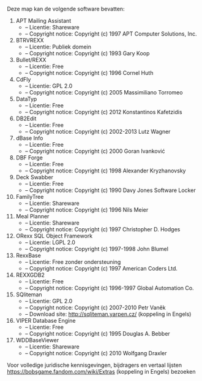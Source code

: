 ﻿Deze map kan de volgende software bevatten:

1. APT Mailing Assistant
   - – Licentie: Shareware
   - – Copyright notice: Copyright (c) 1997 APT Computer Solutions, Inc.
2. BTRVREXX
   - – Licentie: Publiek domein
   - – Copyright notice: Copyright (c) 1993 Gary Koop
3. Bullet/REXX
   - – Licentie: Free
   - – Copyright notice: Copyright (c) 1996 Cornel Huth
4. CdFly
   - – Licentie: GPL 2.0
   - – Copyright notice: Copyright (c) 2005 Massimiliano Torromeo
5. DataTyp
   - – Licentie: Free
   - – Copyright notice: Copyright (c) 2012 Konstantinos Kafetzidis
6. DB2Edit
   - – Licentie: Free
   - – Copyright notice: Copyright (c) 2002-2013 Lutz Wagner
7. dBase Info
   - – Licentie: Free
   - – Copyright notice: Copyright (c) 2000 Goran Ivanković
8. DBF Forge
   - – Licentie: Free
   - – Copyright notice: Copyright (c) 1998 Alexander Kryzhanovsky
9. Deck Swabber
   - – Licentie: Free
   - – Copyright notice: Copyright (c) 1990 Davy Jones Software Locker
10. FamilyTree
    - – Licentie: Shareware
    - – Copyright notice: Copyright (c) 1996 Nils Meier
11. Meal Planner
    - – Licentie: Shareware
    - – Copyright notice: Copyright (c) 1997 Christopher D. Hodges
12. ORexx SQL Object Framework
    - – Licentie: LGPL 2.0
    - – Copyright notice: Copyright (c) 1997-1998 John Blumel
13. RexxBase
    - – Licentie: Free zonder ondersteuning
    - – Copyright notice: Copyright (c) 1997 American Coders Ltd.
14. REXXGDB2
    - – Licentie: Free
    - – Copyright notice: Copyright (c) 1996-1997 Global Automation Co.
15. SQliteman
    - – Licentie: GPL 2.0
    - – Copyright notice: Copyright (c) 2007-2010 Petr Vaněk
    - – Download site: http://sqliteman.yarpen.cz/ (koppeling in Engels)
16. VIPER Database Engine
    - – Licentie: Free
    - – Copyright notice: Copyright (c) 1995 Douglas A. Bebber
17. WDDBaseViewer
    - – Licentie: Shareware
    - – Copyright notice: Copyright (c) 2010 Wolfgang Draxler

Voor volledige juridische kennisgevingen, bijdragers en vertaal lijsten https://bobsgame.fandom.com/wiki/Extras (koppeling in Engels) bezoeken
